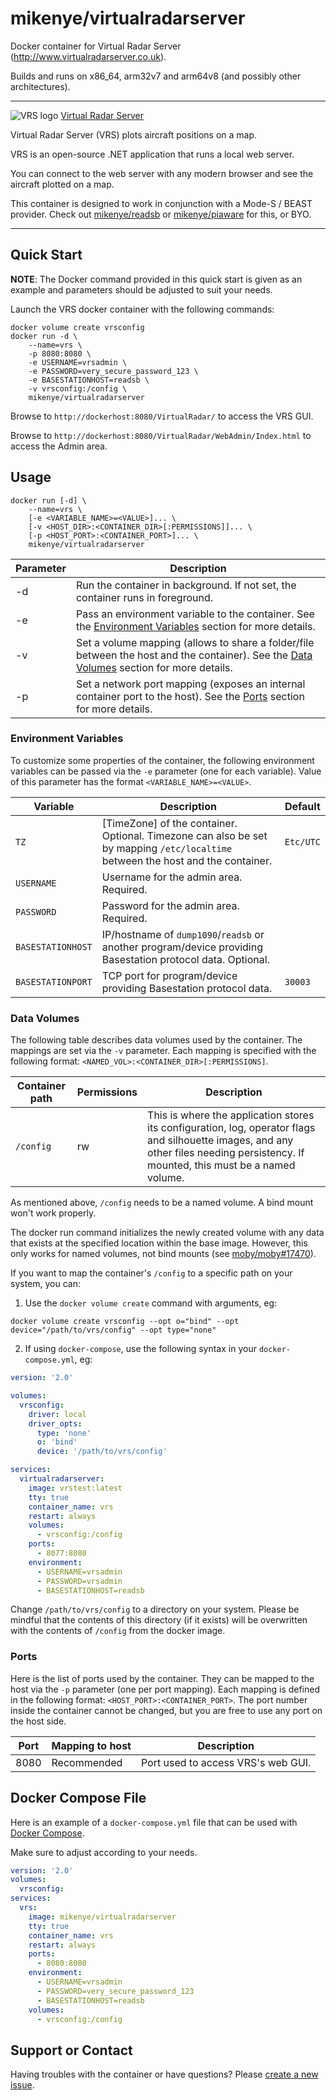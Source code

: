 # mikenye/virtualradarserver

Docker container for Virtual Radar Server (http://www.virtualradarserver.co.uk).

Builds and runs on x86_64, arm32v7 and arm64v8 (and possibly other architectures).

---

![VRS logo](https://github.com/mikenye/docker-virtualradarserver/raw/master/vrs-logo.png) [Virtual Radar Server](http://www.virtualradarserver.co.uk)

Virtual Radar Server (VRS) plots aircraft positions on a map.

VRS is an open-source .NET application that runs a local web server.

You can connect to the web server with any modern browser and see the aircraft plotted on a map.

This container is designed to work in conjunction with a Mode-S / BEAST provider. Check out [mikenye/readsb](https://hub.docker.com/repository/docker/mikenye/readsb) or [mikenye/piaware](https://hub.docker.com/repository/docker/mikenye/piaware) for this, or BYO.

---

## Quick Start

**NOTE**: The Docker command provided in this quick start is given as an example and parameters should be adjusted to suit your needs.

Launch the VRS docker container with the following commands:

```
docker volume create vrsconfig
docker run -d \
    --name=vrs \
    -p 8080:8080 \
    -e USERNAME=vrsadmin \
    -e PASSWORD=very_secure_password_123 \
    -e BASESTATIONHOST=readsb \
    -v vrsconfig:/config \
    mikenye/virtualradarserver 
```

Browse to `http://dockerhost:8080/VirtualRadar/` to access the VRS GUI.

Browse to `http://dockerhost:8080/VirtualRadar/WebAdmin/Index.html` to access the Admin area.

## Usage

```
docker run [-d] \
    --name=vrs \
    [-e <VARIABLE_NAME>=<VALUE>]... \
    [-v <HOST_DIR>:<CONTAINER_DIR>[:PERMISSIONS]]... \
    [-p <HOST_PORT>:<CONTAINER_PORT>]... \
    mikenye/virtualradarserver
```
| Parameter | Description |
|-----------|-------------|
| -d        | Run the container in background.  If not set, the container runs in foreground. |
| -e        | Pass an environment variable to the container.  See the [Environment Variables](#environment-variables) section for more details. |
| -v        | Set a volume mapping (allows to share a folder/file between the host and the container).  See the [Data Volumes](#data-volumes) section for more details. |
| -p        | Set a network port mapping (exposes an internal container port to the host).  See the [Ports](#ports) section for more details. |

### Environment Variables

To customize some properties of the container, the following environment
variables can be passed via the `-e` parameter (one for each variable).  Value
of this parameter has the format `<VARIABLE_NAME>=<VALUE>`.

| Variable       | Description                                  | Default |
|----------------|----------------------------------------------|---------|
|`TZ`| [TimeZone] of the container. Optional. Timezone can also be set by mapping `/etc/localtime` between the host and the container. | `Etc/UTC` |
|`USERNAME`|Username for the admin area. Required.| |
|`PASSWORD`|Password for the admin area. Required.| |
|`BASESTATIONHOST`|IP/hostname of `dump1090`/`readsb` or another program/device providing Basestation protocol data. Optional.| |
|`BASESTATIONPORT`|TCP port for program/device providing Basestation protocol data.| `30003` |

### Data Volumes

The following table describes data volumes used by the container.  The mappings
are set via the `-v` parameter.  Each mapping is specified with the following
format: `<NAMED_VOL>:<CONTAINER_DIR>[:PERMISSIONS]`.

| Container path  | Permissions | Description |
|-----------------|-------------|-------------|
|`/config`| rw | This is where the application stores its configuration, log, operator flags and silhouette images, and any other files needing persistency. If mounted, this must be a named volume.|

As mentioned above, `/config` needs to be a named volume. A bind mount won't work properly.

The docker run command initializes the newly created volume with any data that exists at the specified location within the base image. However, this only works for named volumes, not bind mounts (see [moby/moby#17470](https://github.com/moby/moby/issues/17470)).

If you want to map the container's `/config` to a specific path on your system, you can:

1.  Use the `docker volume create` command with arguments, eg:

```shell
docker volume create vrsconfig --opt o="bind" --opt device="/path/to/vrs/config" --opt type="none"
```

2.  If using `docker-compose`, use the following syntax in your `docker-compose.yml`, eg:

```yaml
version: '2.0'

volumes:
  vrsconfig:
    driver: local
    driver_opts:
      type: 'none'
      o: 'bind'
      device: '/path/to/vrs/config'

services:
  virtualradarserver:
    image: vrstest:latest
    tty: true
    container_name: vrs
    restart: always
    volumes:
      - vrsconfig:/config
    ports:
      - 8077:8080
    environment:
      - USERNAME=vrsadmin
      - PASSWORD=vrsadmin
      - BASESTATIONHOST=readsb
```

Change `/path/to/vrs/config` to a directory on your system. Please be mindful that the contents of this directory (if it exists) will be overwritten with the contents of `/config` from the docker image.

### Ports

Here is the list of ports used by the container.  They can be mapped to the host
via the `-p` parameter (one per port mapping).  Each mapping is defined in the
following format: `<HOST_PORT>:<CONTAINER_PORT>`.  The port number inside the
container cannot be changed, but you are free to use any port on the host side.

| Port | Mapping to host | Description |
|------|-----------------|-------------|
| 8080 | Recommended | Port used to access VRS's web GUI. |

## Docker Compose File

Here is an example of a `docker-compose.yml` file that can be used with
[Docker Compose](https://docs.docker.com/compose/overview/).

Make sure to adjust according to your needs.

```yaml
version: '2.0'
volumes:
  vrsconfig:
services:
  vrs:
    image: mikenye/virtualradarserver
    tty: true
    container_name: vrs
    restart: always
    ports:
      - 8080:8080
    environment:
      - USERNAME=vrsadmin
      - PASSWORD=very_secure_password_123
      - BASESTATIONHOST=readsb
    volumes:
      - vrsconfig:/config
```

## Support or Contact

Having troubles with the container or have questions?  Please [create a new issue](https://github.com/mikenye/docker-virtualradarserver/issues).

